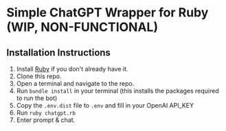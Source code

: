 # Simple ChatGPT Wrapper for Ruby (WIP, NON-FUNCTIONAL)

## Installation Instructions
1. Install [Ruby](https://www.ruby-lang.org) if you don't already have it.
2. Clone this repo.
3. Open a terminal and navigate to the repo.
4. Run ```bundle install``` in your terminal (this installs the packages required to run the bot)
5. Copy the ```.env.dist``` file to ```.env``` and fill in your OpenAI API_KEY
5. Run ```ruby chatgpt.rb```
6. Enter prompt & chat.
